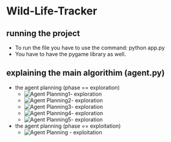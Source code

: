 # Wild-Life-Tracker
## running the project
- To run the file you have to use the command: python app.py
- You have to have the pygame library as well.

## explaining the main algorithim (agent.py)
- the agent planning (phase == exploration)
    - ![Agent Planning1- exploration](images/2.png)
    - ![Agent Planning2- exploration](images/3.png)
    - ![Agent Planning3- exploration](images/4.png)
    - ![Agent Planning4- exploration](images/5.png)
    - ![Agent Planning5- exploration](images/6.png)
- the agent planning (phase == exploitation) 
    - ![Agent Planning - exploitation](images/1.png)